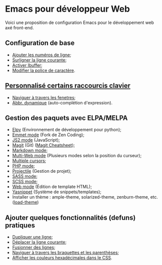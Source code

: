 Emacs pour développeur Web
==========================

Voici une proposition de configuration Emacs pour le développement web axé front-end.

Configuration de base
---------------------
* [Ajouter les numéros de ligne](http://www.emacswiki.org/emacs/LineNumbers#toc6);
* [Surligner la ligne courante](https://www.gnu.org/software/emacs/manual/html_node/emacs/Cursor-Display.html);
* [Activer Ibuffer](http://www.ergoemacs.org/emacs/emacs_buffer_management.html);
* [Modifier la police de caractère](http://www.emacswiki.org/emacs/SetFonts).

[Personnalisé certains raccourcis clavier](http://www.gnu.org/software/emacs/manual/html_node/elisp/Key-Binding-Commands.html)
------------------------------------------------------------------------------------------------------------------------------
* [Naviguer à travers les fenetres](http://www.emacswiki.org/emacs/WindMove);
* [Abbr. dynamique](http://www.emacswiki.org/emacs/DynamicAbbreviations) (auto-complétion d'expression).

Gestion des paquets avec ELPA/MELPA
-----------------------------------
* [Elpy](https://github.com/jorgenschaefer/elpy) (Environnement de développement pour python);
* [Emmet mode](https://github.com/smihica/emmet-mode) (Fork de Zen Coding);
* [JS2 mode](https://github.com/mooz/js2-mode) (JavaScript);
* [Magit](https://github.com/magit/magit) (Git) ([Magit Cheatsheet](daemianmack.com/magit-cheatsheet.html));
* [Markdown mode](https://github.com/defunkt/markdown-mode/blob/master/markdown-mode.el);
* [Multi-Web mode](https://github.com/fgallina/multi-web-mode) (Plusieurs modes selon la position du curseur);
* [Multiple cursors](https://github.com/magnars/multiple-cursors.el);
* [PHP mode](https://github.com/ejmr/php-mode);
* [Projectile](https://github.com/bbatsov/projectile) (Gestion de projet);
* [SASS mode](https://github.com/nex3/sass-mode);
* [SCSS mode](https://github.com/antonj/scss-mode);
* [Web mode](https://github.com/fxbois/web-mode) (Édition de template HTML);
* [Yasnippet](https://github.com/capitaomorte/yasnippet) (Système de snippets/templates);
* Installer un thème : ample-theme, solarized-theme, zenburn-theme, etc. ([load-theme](https://www.gnu.org/software/emacs/manual/html_node/emacs/Custom-Themes.html))

Ajouter quelques fonctionnalités (defuns) pratiques
---------------------------------------------------
* [Dupliquer une ligne](http://emacs-fu.blogspot.ca/2010/01/duplicating-lines-and-commenting-them.html);
* [Déplacer la ligne courante](http://emacsredux.com/blog/2013/04/02/move-current-line-up-or-down/);
* [Fusionner des lignes](http://emacsredux.com/blog/2013/05/30/joining-lines/);
* [Naviguer à travers les braquettes et les parenthèses](http://ergoemacs.org/emacs/emacs_navigating_keys_for_brackets.html);
* [Afficher les couleurs hexadécimales dans le CSS](http://ergoemacs.org/emacs/emacs_CSS_colors.html).
